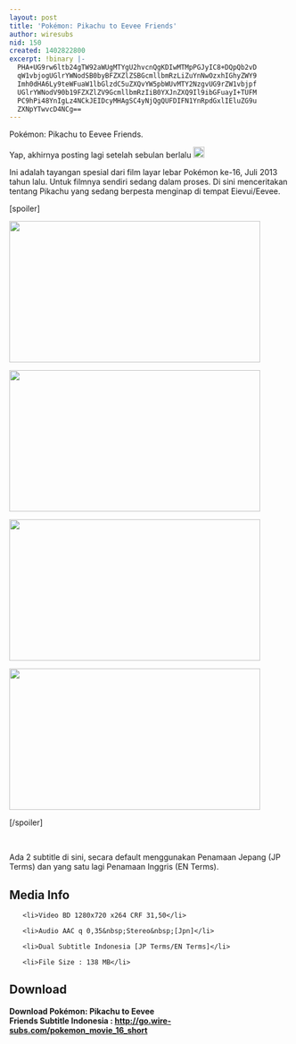 ```yaml
---
layout: post
title: 'Pokémon: Pikachu to Eevee Friends'
author: wiresubs
nid: 150
created: 1402822800
excerpt: !binary |-
  PHA+UG9rw6ltb24gTW92aWUgMTYgU2hvcnQgKDIwMTMpPGJyIC8+DQpQb2vD
  qW1vbjogUGlrYWNodSB0byBFZXZlZSBGcmllbmRzLiZuYnNwOzxhIGhyZWY9
  Imh0dHA6Ly9teWFuaW1lbGlzdC5uZXQvYW5pbWUvMTY2NzgvUG9rZW1vbjpf
  UGlrYWNodV90b19FZXZlZV9GcmllbmRzIiB0YXJnZXQ9Il9ibGFuayI+TUFM
  PC9hPi48YnIgLz4NCkJEIDcyMHAgSC4yNjQgQUFDIFN1YnRpdGxlIEluZG9u
  ZXNpYTwvcD4NCg==
---
```

<p class="rtecenter">Pokémon: Pikachu to Eevee Friends.</p>

<p class="rtejustify">Yap, akhirnya posting lagi setelah sebulan berlalu&nbsp;<img alt="cheeky" src="http://portal.wire-subs.com/sites/all/libraries/ckeditor/plugins/smiley/images/tongue_smile.gif" style="height:20px; width:20px" title="cheeky" /><br />
Ini adalah tayangan spesial dari film layar lebar&nbsp;Pokémon ke-16, Juli 2013 tahun lalu. Untuk filmnya sendiri sedang dalam proses.&nbsp;Di sini menceritakan tentang Pikachu yang sedang berpesta menginap di tempat Eievui/Eevee.</p>

[spoiler]
<p class="rtejustify"><a href="/sites/default/files/files/[Wire-Subs] Pokémon Movie 16 Short - Pikachu to Eevee Friends [BD 720p][FC01D84C]_screenshot2.jpg" rel="shadowbox"><img alt="" src="/sites/default/files/files/%5BWire-Subs%5D%20Pok%C3%A9mon%20Movie%2016%20Short%20-%20Pikachu%20to%20Eevee%20Friends%20%5BBD%20720p%5D%5BFC01D84C%5D_screenshot2.jpg" style="height:253px; width:450px" /></a></p>

<p class="rtejustify"><a href="/sites/default/files/files/[Wire-Subs] Pokémon Movie 16 Short - Pikachu to Eevee Friends [BD 720p][FC01D84C]_screenshot3.jpg" rel="shadowbox"><img alt="" src="/sites/default/files/files/%5BWire-Subs%5D%20Pok%C3%A9mon%20Movie%2016%20Short%20-%20Pikachu%20to%20Eevee%20Friends%20%5BBD%20720p%5D%5BFC01D84C%5D_screenshot3.jpg" style="height:253px; width:450px" /></a></p>

<p class="rtejustify"><a href="/sites/default/files/files/[Wire-Subs] Pokémon Movie 16 Short - Pikachu to Eevee Friends [BD 720p][FC01D84C]_screenshot5.jpg" rel="shadowbox"><img alt="" src="/sites/default/files/files/%5BWire-Subs%5D%20Pok%C3%A9mon%20Movie%2016%20Short%20-%20Pikachu%20to%20Eevee%20Friends%20%5BBD%20720p%5D%5BFC01D84C%5D_screenshot5.jpg" style="height:253px; width:450px" /></a></p>

<p class="rtejustify"><a href="/sites/default/files/files/[Wire-Subs] Pokémon Movie 16 Short - Pikachu to Eevee Friends [BD 720p][FC01D84C]_screenshot6.jpg" rel="shadowbox"><img alt="" src="/sites/default/files/files/%5BWire-Subs%5D%20Pok%C3%A9mon%20Movie%2016%20Short%20-%20Pikachu%20to%20Eevee%20Friends%20%5BBD%20720p%5D%5BFC01D84C%5D_screenshot6.jpg" style="height:253px; width:450px" /></a></p>
[/spoiler]
<br />
<p class="rtejustify">Ada 2 subtitle di sini, secara default menggunakan Penamaan Jepang (JP Terms) dan yang satu lagi Penamaan Inggris (EN Terms).</p>

<h2>Media Info</h2>

<ul>
	<li>Video BD 1280x720 x264 CRF 31,50</li>
	<li>Audio AAC q 0,35&nbsp;Stereo&nbsp;[Jpn]</li>
	<li>Dual Subtitle Indonesia [JP Terms/EN Terms]</li>
	<li>File Size : 138 MB</li>
</ul>

<h2>Download</h2>

<p><strong>Download Pokémon: Pikachu to Eevee Friends&nbsp;Subtitle&nbsp;Indonesia&nbsp;:&nbsp;<a href="http://go.wire-subs.com/pokemon_movie_16_short" target="_blank">http://go.wire-subs.com/pokemon_movie_16_short</a></strong></p>
